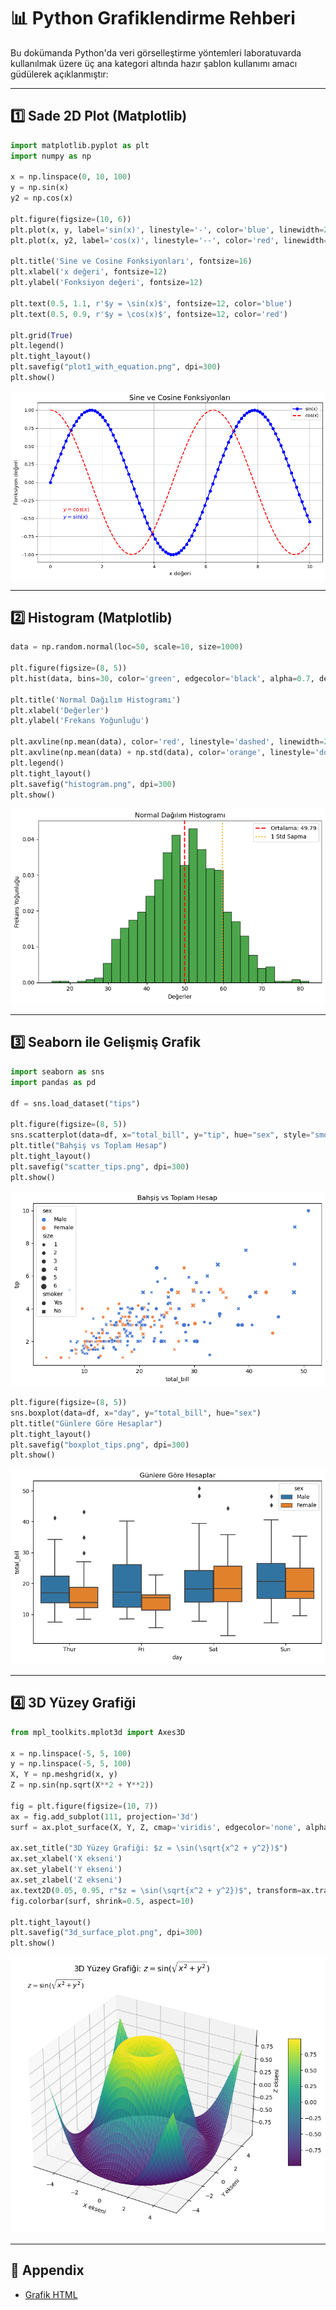 # 📊 Python Grafiklendirme Rehberi

Bu dokümanda Python'da veri görselleştirme yöntemleri laboratuvarda kullanılmak üzere üç ana kategori altında hazır şablon kullanımı amacı güdülerek açıklanmıştır:

---

## 1️⃣ Sade 2D Plot (Matplotlib)

```python
import matplotlib.pyplot as plt
import numpy as np

x = np.linspace(0, 10, 100)
y = np.sin(x)
y2 = np.cos(x)

plt.figure(figsize=(10, 6))
plt.plot(x, y, label='sin(x)', linestyle='-', color='blue', linewidth=2, marker='o')
plt.plot(x, y2, label='cos(x)', linestyle='--', color='red', linewidth=2)

plt.title('Sine ve Cosine Fonksiyonları', fontsize=16)
plt.xlabel('x değeri', fontsize=12)
plt.ylabel('Fonksiyon değeri', fontsize=12)

plt.text(0.5, 1.1, r'$y = \sin(x)$', fontsize=12, color='blue')
plt.text(0.5, 0.9, r'$y = \cos(x)$', fontsize=12, color='red')

plt.grid(True)
plt.legend()
plt.tight_layout()
plt.savefig("plot1_with_equation.png", dpi=300)
plt.show()
```

![Sade Plot](plain.png)

---

## 2️⃣ Histogram (Matplotlib)

```python
data = np.random.normal(loc=50, scale=10, size=1000)

plt.figure(figsize=(8, 5))
plt.hist(data, bins=30, color='green', edgecolor='black', alpha=0.7, density=True)

plt.title('Normal Dağılım Histogramı')
plt.xlabel('Değerler')
plt.ylabel('Frekans Yoğunluğu')

plt.axvline(np.mean(data), color='red', linestyle='dashed', linewidth=2, label=f'Ortalama: {np.mean(data):.2f}')
plt.axvline(np.mean(data) + np.std(data), color='orange', linestyle='dotted', linewidth=2, label='1 Std Sapma')
plt.legend()
plt.tight_layout()
plt.savefig("histogram.png", dpi=300)
plt.show()
```

![Histogram](histogram.png)

---

## 3️⃣ Seaborn ile Gelişmiş Grafik

```python
import seaborn as sns
import pandas as pd

df = sns.load_dataset("tips")

plt.figure(figsize=(8, 5))
sns.scatterplot(data=df, x="total_bill", y="tip", hue="sex", style="smoker", size="size", palette="muted")
plt.title("Bahşiş vs Toplam Hesap")
plt.tight_layout()
plt.savefig("scatter_tips.png", dpi=300)
plt.show()
```

![Seaborn Scatter](seaborn-dot.png)

```python
plt.figure(figsize=(8, 5))
sns.boxplot(data=df, x="day", y="total_bill", hue="sex")
plt.title("Günlere Göre Hesaplar")
plt.tight_layout()
plt.savefig("boxplot_tips.png", dpi=300)
plt.show()
```

![Seaborn Candle](seaborn-candle.png)

---

## 4️⃣ 3D Yüzey Grafiği

```python
from mpl_toolkits.mplot3d import Axes3D

x = np.linspace(-5, 5, 100)
y = np.linspace(-5, 5, 100)
X, Y = np.meshgrid(x, y)
Z = np.sin(np.sqrt(X**2 + Y**2))

fig = plt.figure(figsize=(10, 7))
ax = fig.add_subplot(111, projection='3d')
surf = ax.plot_surface(X, Y, Z, cmap='viridis', edgecolor='none', alpha=0.9)

ax.set_title("3D Yüzey Grafiği: $z = \sin(\sqrt{x^2 + y^2})$")
ax.set_xlabel('X ekseni')
ax.set_ylabel('Y ekseni')
ax.set_zlabel('Z ekseni')
ax.text2D(0.05, 0.95, r"$z = \sin(\sqrt{x^2 + y^2})$", transform=ax.transAxes, fontsize=12)
fig.colorbar(surf, shrink=0.5, aspect=10)

plt.tight_layout()
plt.savefig("3d_surface_plot.png", dpi=300)
plt.show()
```

![3D Grafik](3d-surface.png)

---

## 📎 Appendix

- [Grafik HTML](Grafik.html)

